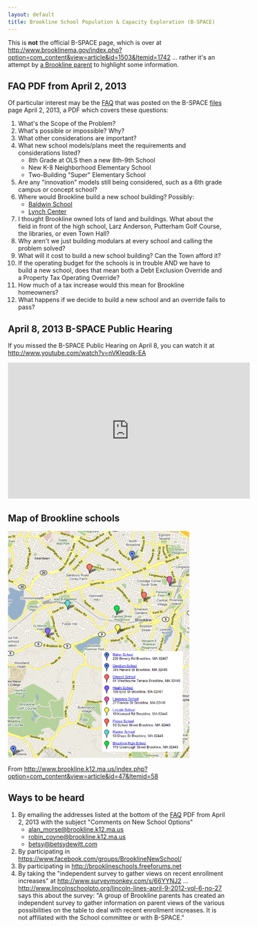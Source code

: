 ```yaml
---
layout: default
title: Brookline School Population & Capacity Exploration (B-SPACE) 
---
```

This is **not** the official B-SPACE page, which is over at http://www.brooklinema.gov/index.php?option=com_content&view=article&id=1503&Itemid=1742 ... rather it's an attempt by [a Brookline parent](http://thedurbins.com/phil/devo) to highlight some information.

## FAQ PDF from April 2, 2013

Of particular interest may be the [FAQ][] that was posted on the B-SPACE [files][] page April 2, 2013, a PDF which covers these questions: 

[files]: http://www.brooklinema.gov/index.php?option=com_docman&Itemid=1744

1. What's the Scope of the Problem?
2. What's possible or impossible? Why?
3. What other considerations are important?
4. What new school models/plans meet the requirements and considerations listed?
    - 8th Grade at OLS then a new 8th-9th School
    - New K-8 Neighborhood Elementary School
    - Two-Building "Super" Elementary School
5. Are any "innovation" models still being considered, such as a 6th grade campus or concept school?
6. Where would Brookline build a new school building? Possibly:
    - [Baldwin School](https://maps.google.com/maps?q=brookline+baldwin+school&hl=en&hq=brookline+baldwin+school&t=m&z=14&iwloc=A)
    - [Lynch Center](https://maps.google.com/maps?q=lynch+center&ll=42.336342,-71.113129&spn=0.034959,0.084543&fb=1&gl=us&hq=lynch+center&hnear=0x89e3652d0d3d311b:0x787cbf240162e8a0,Boston,+MA&cid=0,0,8939859993972233950&t=m&z=14&iwloc=A)
7. I thought Brookline owned lots of land and buildings. What about the field in front of the high school, Larz Anderson, Putterham Golf Course, the libraries, or even Town Hall?
8. Why aren't we just building modulars at every school and calling the problem solved?
9. What will it cost to build a new school building? Can the Town afford it?
10. If the operating budget for the schools is in trouble AND we have to build a new school, does that mean both a Debt Exclusion Override and a Property Tax Operating Override?
11. How much of a tax increase would this mean for Brookline homeowners?
12. What happens if we decide to build a new school and an override fails to pass?

[FAQ]: http://www.brooklinema.gov/index.php?option=com_docman&task=doc_download&gid=7695&Itemid=1744

## April 8, 2013 B-SPACE Public Hearing

If you missed the B-SPACE Public Hearing on April 8, you can watch it at http://www.youtube.com/watch?v=nVKleqdk-EA

<iframe width="560" height="315" src="http://www.youtube.com/embed/nVKleqdk-EA" frameborder="0" allowfullscreen></iframe>

## Map of Brookline schools

<img src="./images/map.png">

From http://www.brookline.k12.ma.us/index.php?option=com_content&view=article&id=47&Itemid=58

## Ways to be heard

1. By emailing the addresses listed at the bottom of the [FAQ][] PDF from April 2, 2013 with the subject "Comments on New School Options"
    - alan_morse@brookline.k12.ma.us
    - robin_coyne@brookline.k12.ma.us
    - betsy@betsydewitt.com
2. By participating in https://www.facebook.com/groups/BrooklineNewSchool/
3. By participating in http://brooklineschools.freeforums.net
4. By taking the "independent survey to gather views on recent enrollment increases" at http://www.surveymonkey.com/s/66YYNJ2 ... http://www.lincolnschoolpto.org/lincoln-lines-april-9-2012-vol-6-no-27 says this about the survey: "A group of Brookline parents has created an independent survey to gather information on parent views of the various possibilities on the table to deal with recent enrollment increases. It is not affiliated with the School committee or with B-SPACE."


